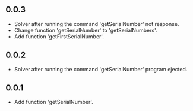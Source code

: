 ## 0.0.3
* Solver after running the command 'getSerialNumber' not response.
* Change function 'getSerialNumber' to 'getSerialNumbers'.
* Add function 'getFirstSerialNumber'.


## 0.0.2
* Solver after running the command 'getSerialNumber' program ejected.

## 0.0.1
* Add function 'getSerialNumber'.